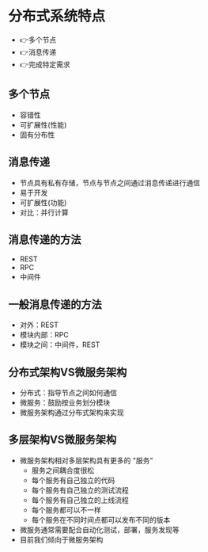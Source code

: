 # 分布式系统特点

- 👉多个节点
- 👉消息传递
- 👉完成特定需求

## 多个节点

- 容错性
- 可扩展性(性能)
- 固有分布性

## 消息传递

- 节点具有私有存储，节点与节点之间通过消息传递进行通信
- 易于开发
- 可扩展性(功能)
- 对比：并行计算

## 消息传递的方法

- REST
- RPC
- 中间件

## 一般消息传递的方法

- 对外：REST
- 模块内部：RPC
- 模块之间：中间件，REST

## 分布式架构VS微服务架构

- 分布式：指导节点之间如何通信
- 微服务：鼓励按业务划分模块
- 微服务架构通过分布式架构来实现

## 多层架构VS微服务架构

- 微服务架构相对多层架构具有更多的 "服务"
    - 服务之间耦合度很松
    - 每个服务有自己独立的代码
    - 每个服务有自己独立的测试流程
    - 每个服务有自己独立的上线流程
    - 每个服务都可以不一样
    - 每个服务在不同时间点都可以发布不同的版本
- 微服务通常需要配合自动化测试，部署，服务发现等
- 目前我们倾向于微服务架构



